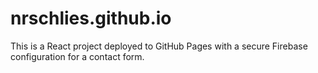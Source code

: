 # nrschlies.github.io

This is a React project deployed to GitHub Pages with a secure Firebase configuration for a contact form. 
